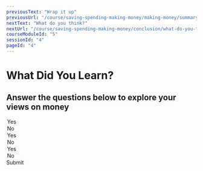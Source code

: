 ```yaml
---
previousText: "Wrap it up"
previousUrl: "/course/saving-spending-making-money/making-money/summary"
nextText: "What do you think?"
nextUrl: "/course/saving-spending-making-money/conclusion/what-do-you-think"
courseModuleId: "5"
sessionId: "4"
pageId: "4"
---
```



# What Did You Learn?

## Answer the questions below to explore your views on money

<sparkle-quiz question-text="What are your thoughts about the importance saving money for the future?" type="TEXT" question-id="201"></sparkle-quiz>
<sparkle-quiz question-text="Is energy important in acquiring more money?" type="MULTIPLE-CHOICE" question-id="202">

<div slot="options">
<option>Yes</option>
<option>No</option>   
</div>
</sparkle-quiz>
<sparkle-quiz question-text="Is saving important in having large sums of money one day?" type="MULTIPLE-CHOICE" question-id="203">
<div slot="options">
<option>Yes</option>
<option>No</option>   
</div>
</sparkle-quiz>
<sparkle-quiz question-text="Is it important to keep company with people who have a good attitude toward saving?" type="MULTIPLE-CHOICE" question-id="204">
<div slot="options">
<option>Yes</option>
<option>No</option>   
</div>
</sparkle-quiz>
<sparkle-button primary round>Submit</sparkle-button>
